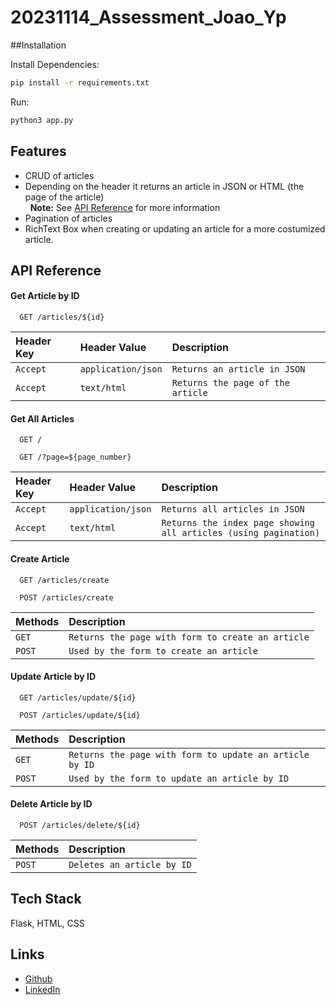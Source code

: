 # 20231114_Assessment_Joao_Yp

##Installation

Install Dependencies:

```bash
pip install -r requirements.txt
```

Run:

```bash
python3 app.py
```

## Features

- CRUD of articles
- Depending on the header it returns an article in JSON or HTML (the page of the article)<br />
  &nbsp; **Note:** See [API Reference](#api-reference) for more information
- Pagination of articles
- RichText Box when creating or updating an article for a more costumized article.

## API Reference

#### Get Article by ID

```http
  GET /articles/${id}
```

| Header Key | Header Value       | Description                       |
| :--------- | :----------------- | :-------------------------------- |
| `Accept`   | `application/json` | `Returns an article in JSON`      |
| `Accept`   | `text/html`        | `Returns the page of the article` |

#### Get All Articles

```http
  GET /
```

```http
  GET /?page=${page_number}
```

| Header Key | Header Value       | Description                                                      |
| :--------- | :----------------- | :--------------------------------------------------------------- |
| `Accept`   | `application/json` | `Returns all articles in JSON`                                   |
| `Accept`   | `text/html`        | `Returns the index page showing all articles (using pagination)` |

#### Create Article

```http
  GET /articles/create
```

```http
  POST /articles/create
```

| Methods | Description                                       |
| :------ | :------------------------------------------------ |
| `GET`   | `Returns the page with form to create an article` |
| `POST`  | `Used by the form to create an article`           |

#### Update Article by ID

```http
  GET /articles/update/${id}
```

```http
  POST /articles/update/${id}
```

| Methods | Description                                             |
| :------ | :------------------------------------------------------ |
| `GET`   | `Returns the page with form to update an article by ID` |
| `POST`  | `Used by the form to update an article by ID`           |

#### Delete Article by ID

```http
  POST /articles/delete/${id}
```

| Methods | Description                |
| :------ | :------------------------- |
| `POST`  | `Deletes an article by ID` |

## Tech Stack

Flask, HTML, CSS

## Links

- [Github](https://www.github.com/joaoyp)
- [LinkedIn](https://www.linkedin.com/in/joao-yp/)
